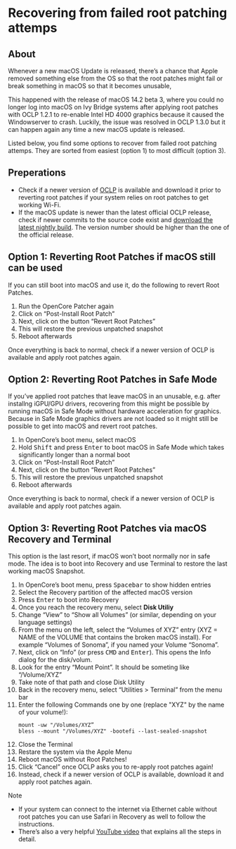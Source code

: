 # Recovering from failed root patching attemps

## About
Whenever a new macOS Update is released, there’s a chance that Apple removed something else from the OS so that the root patches might fail or break something in macOS so that it becomes unusable,

This happened with the release of macOS 14.2 beta 3, where you could no longer log into macOS on Ivy Bridge systems after applying root patches with OCLP 1.2.1 to re-enable Intel HD 4000 graphics because it caused the Windowserver to crash. Luckily, the issue was resolved in OCLP 1.3.0 but it can happen again any time a new macOS update is released.

Listed below, you find some options to recover from failed root patching attemps. They are sorted from easiest (option 1) to most difficult (option 3).

## Preperations
- Check if a newer version of [OCLP](https://github.com/dortania/OpenCore-Legacy-Patcher/releases) is available and download it prior to reverting root patches if your system relies on root patches to get working Wi-Fi.
- If the macOS update is newer than the latest official OCLP release, check if newer commits to the source code exist and [download the latest nightly build](https://github.com/dortania/OpenCore-Legacy-Patcher/blob/main/SOURCE.md). The version number should be higher than the one of the official release.

## Option 1: Reverting Root Patches if macOS still can be used
If you can still boot into macOS and use it, do the following to revert Root Patches.

1. Run the OpenCore Patcher again
2. Click on “Post-Install Root Patch”
3. Next, click on the button “Revert Root Patches”
4. This will restore the previous unpatched snapshot
5. Reboot afterwards

Once everything is back to normal, check if a newer version of OCLP is available and apply root patches again.

## Option 2: Reverting Root Patches in Safe Mode
If you’ve applied root patches that leave macOS in an unusable, e.g. after installng iGPU/GPU drivers, recovering from this might be possible by running macOS in Safe Mode without hardware acceleration for graphics. Because in Safe Mode graphics drivers are not loaded so it might still be possible to get into macOS and revert root patches.

1. In OpenCore’s boot menu, select macOS
2. Hold <kbd>Shift</kbd> and press <kbd>Enter</kbd> to boot macOS in Safe Mode which takes significantly longer than a normal boot
3. Click on “Post-Install Root Patch”
4. Next, click on the button “Revert Root Patches”
5. This will restore the previous unpatched snapshot
6. Reboot afterwards

Once everything is back to normal, check if a newer version of OCLP is available and apply root patches again.

## Option 3: Reverting Root Patches via macOS Recovery and Terminal
This option is the last resort, if macOS won’t boot normally nor in safe mode. The idea is to boot into Recovery and use Terminal to restore the last working macOS Snapshot.

1. In OpenCore’s boot menu, press <kbd>Spacebar</kbd> to show hidden entries
2. Select the Recovery partition of the affected macOS version
3. Press <kbd>Enter</kbd> to boot into Recovery
4. Once you reach the recovery menu, select **Disk Utiliy**
5. Change “View” to “Show all Volumes” (or similar, depending on your language settings)
6. From the menu on the left, select the “Volumes of XYZ” entry (XYZ = NAME of the VOLUME that contains the broken macOS install). For example “Volumes of Sonoma”, if you named your Volume “Sonoma”.
7. Next, click on “Info” (or press <kbd>CMD</kbd> and <kbd>Enter</kbd>). This opens the Info dialog for the disk/volum.
8. Look for the entry “Mount Point”. It should be someting like “/Volume/XYZ”
9. Take note of that path and close Disk Utility
10. Back in the recovery menu, select “Utilities > Terminal” from the menu bar
11. Enter the following Commands one by one (replace "XYZ" by the name of your volume!): 
    ```
    mount -uw "/Volumes/XYZ”
    bless --mount "/Volumes/XYZ" -bootefi --last-sealed-snapshot
    ```
12. Close the Terminal
13. Restare the system via the Apple Menu
14. Reboot macOS without Root Patches!
15. Click “Cancel” once OCLP asks you to re-apply root patches again!
16. Instead, check if a newer version of OCLP is available, download it and apply root patches again.

> [!NOTE]
>
> - If your system can connect to the internet via Ethernet cable without root patches you can use Safari in Recovery as well to follow the instructions.
> - There’s also a very helpful [YouTube video](https://youtu.be/mNcjmvzS0Vo?si=OtNeB4r1q3s3sW9T) that explains all the steps in detail.
